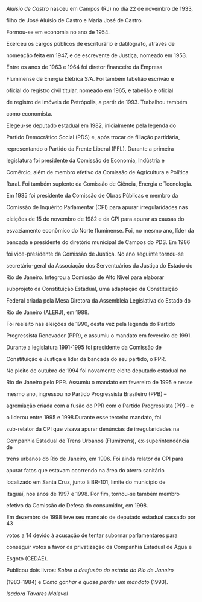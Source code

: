

*Aluísio de Castro* nasceu em Campos (RJ) no dia 22 de novembro de 1933,

filho de José Aluísio de Castro e Maria José de Castro.



Formou-se em economia no ano de 1954.



Exerceu os cargos públicos de escriturário e datilógrafo, através de

nomeação feita em 1947, e de escrevente de Justiça, nomeado em 1953.

Entre os anos de 1963 e 1964 foi diretor financeiro da Empresa

Fluminense de Energia Elétrica S/A. Foi também tabelião escrivão e

oficial do registro civil titular, nomeado em 1965, e tabelião e oficial

de registro de imóveis de Petrópolis, a partir de 1993. Trabalhou também

como economista.



Elegeu-se deputado estadual em 1982, inicialmente pela legenda do

Partido Democrático Social (PDS) e, após trocar de filiação partidária,

representando o Partido da Frente Liberal (PFL). Durante a primeira

legislatura foi presidente da Comissão de Economia, Indústria e

Comércio, além de membro efetivo da Comissão de Agricultura e Política

Rural. Foi também suplente da Comissão de Ciência, Energia e Tecnologia.

Em 1985 foi presidente da Comissão de Obras Públicas e membro da

Comissão de Inquérito Parlamentar (CPI) para apurar irregularidades nas

eleições de 15 de novembro de 1982 e da CPI para apurar as causas do

esvaziamento econômico do Norte fluminense. Foi, no mesmo ano, líder da

bancada e presidente do diretório municipal de Campos do PDS. Em 1986

foi vice-presidente da Comissão de Justiça. No ano seguinte tornou-se

secretário-geral da Associação dos Serventuários da Justiça do Estado do

Rio de Janeiro. Integrou a Comissão de Alto Nível para elaborar

subprojeto da Constituição Estadual, uma adaptação da Constituição

Federal criada pela Mesa Diretora da Assembleia Legislativa do Estado do

Rio de Janeiro (ALERJ), em 1988.



Foi reeleito nas eleições de 1990, desta vez pela legenda do Partido

Progressista Renovador (PPR), e assumiu o mandato em fevereiro de 1991.

Durante a legislatura 1991-1995 foi presidente da Comissão de

Constituição e Justiça e líder da bancada do seu partido, o PPR.



No pleito de outubro de 1994 foi novamente eleito deputado estadual no

Rio de Janeiro pelo PPR. Assumiu o mandato em fevereiro de 1995 e nesse

mesmo ano, ingressou no Partido Progressista Brasileiro (PPB) –

agremiação criada com a fusão do PPR com o Partido Progressista (PP) – e

o liderou entre 1995 e 1998.Durante esse terceiro mandato, foi

sub-relator da CPI que visava apurar denúncias de irregularidades na

Companhia Estadual de Trens Urbanos (Flumitrens), ex-superintendência de

trens urbanos do Rio de Janeiro, em 1996. Foi ainda relator da CPI para

apurar fatos que estavam ocorrendo na área do aterro sanitário

localizado em Santa Cruz, junto à BR-101, limite do município de

Itaguaí, nos anos de 1997 e 1998. Por fim, tornou-se também membro

efetivo da Comissão de Defesa do consumidor, em 1998.



Em dezembro de 1998 teve seu mandato de deputado estadual cassado por 43

votos a 14 devido à acusação de tentar subornar parlamentares para

conseguir votos a favor da privatização da Companhia Estadual de Água e

Esgoto (CEDAE).



Publicou dois livros: *Sobre a desfusão do estado do Rio de Janeiro*

(1983-1984) e *Como ganhar e quase perder um mandato* (1993).



*Isadora Tavares Maleval*



